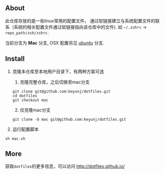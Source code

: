 ## About

此仓库存放的是一些linux常用的配置文件， 通过软链接建立与系统配置文件的联系（系统的相关配置文件通过软链接指向该仓库中的文件). 如 `~/.zshrc` -> `repo_path/zsh/zshrc`.

当前分支为 **Mac** 分支, OSX 配置另见 [ubuntu](https://github.com/keyunj/dotfiles/tree/ubuntu) 分支.

## Install

1. 克隆本仓库至本地用户目录下，有两种方案可选
   
   1. 克隆完整仓库，之后切换至mac分支
   
   ```shell
   git clone git@github.com:keyunj/dotfiles.git
   cd dotfiles
   git checkout mac
   ```
   
   2. 仅克隆mac分支
   
   ```shell
   git clone -b mac git@github.com:keyunj/dotfiles.git
   ```
   
2. 运行配置脚本

``` shell
sh mac.sh
```

## More

获取`dotfiles`的更多信息，可以访问 http://dotfiles.github.io/